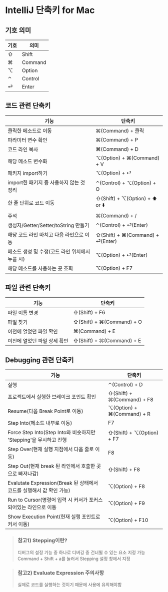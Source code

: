 # IntelliJ 단축키  for Mac

## 기호 의미
|기호| 의미     |
|---|--------|
| ⇧ |  Shift |
| ⌘ |Command|
| ⌥ | Option |
| ⌃ | Control|
| ⏎ |Enter|

## 코드 관련 단축키
| 기능                             | 단축키                              |
|--------------------------------|----------------------------------|
| 클릭한 메소드로 이동                    | ⌘(Command) + 클릭                  |         
| 파라미터 변수 확인                     | ⌘(Command) + P                   |       
| 코드 라인 복사                       | ⌘(Command) + D                   |     
| 해당 메소드 변수화                     | ⌥(Option) + ⌘(Command) + V       | 
| 패키지 import하기                   | ⌥(Option) + ⏎                    |
| import한 패키지 중 사용하지 않는 것 정리     | ⌃(Control) + ⌥(Option) + O       | 
| 한 줄 단위로 코드 이동                  | ⇧(Shift) + ⌥(Option) + ⬆️  or ⬇️ |
| 주석                             | ⌘(Command) + /                   |
| 생성자/Getter/Setter/toString 만들기 | ⌃(Control) + ⏎(Enter)            |
| 해당 코드 라인 마치고 다음 라인으로 이동        | ⇧(Shift) + ⌘(Command) + ⏎(Enter) |
| 메소드 생성 및 수정(코드 라인 위치에서 누를 시)   | ⌥(Option) + ⏎(Enter)             |
|해당 메소드를 사용하는 곳 조회 | ⌥(Option) + F7                   |

## 파일 관련 단축키
|기능| 단축키                       |
|---|---------------------------|
|파일 이름 변경| ⇧(Shift) + F6             |
|파일 찾기| ⇧(Shift) + ⌘(Command) + O |
|이전에 열었던 파일 확인| ⌘(Command) + E            |
| 이전에 열었던 파일 상세 확인| ⇧(Shift) + ⌘(Command) + E |

## Debugging 관련 단축키
| 기능                                                   | 단축키                        |
|------------------------------------------------------|----------------------------|
| 실행                                                   | ⌃(Control) + D             |
| 프로젝트에서 실행한 브레이크 포인트 확인                               | ⇧(Shift) + ⌘(Command) + F8 |
| Resume(다음 Break Point로 이동)                           | ⌥(Option) + ⌘(Command) + R |
| Step Into(메소드 내부로 이동)                                | F7                         |
| Force Step Into(Step Into와 비슷하지만 'Stepping'을 무시하고 진행 | ⇧(Shift) + ⌥(Option) + F7  |
| Step Over(현재 실행 지점에서 다음 줄로 이동)                       | F8                         |
| Step Out(현재 break 된 라인에서 호출한 곳으로 빠져나감)               | ⇧(Shift) + F8              |
| Evalutate Expression(Break 된 상태에서 코드를 실행해서 값 확인 가능)  |⌥(Option) + F8|
| Run to Cursor(명령어 입력 시 커서가 포커스 되어있는 라인으로 이동          | ⌥(Option) + F9             |
| Show Execution Point(현재 실행 포인트로 커서 이동)               | ⌥(Option) + F10            |

> ### 참고1) Stepping이란?
> 디버그의 설정 기능 중 하나로 디버깅 중 건너뛸 수 있는 요소 지정 가능
> Command + Shift + a를 눌러서 Stepping 설정 창에서 지정

> ### 참고2) Evaluate Expression 주의사항
> 실제로 코드를 실행하는 것이기 때문에 사용에 유의해야함